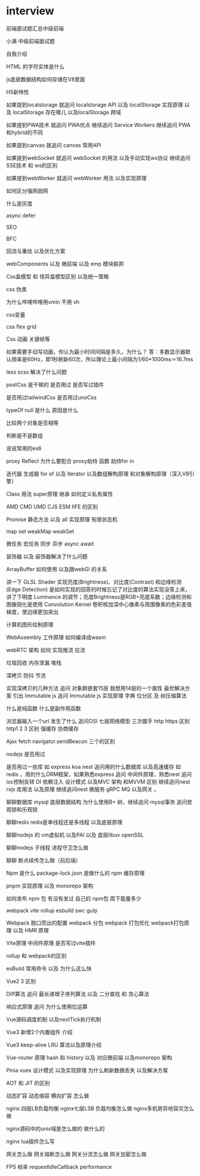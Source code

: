 # interview
前端面试题汇总中级前端

小满 中级前端面试题

自我介绍

HTML 的字符实体是什么

js底层数据结构如何存储在V8里面

H5新特性

如果提到localstorage 就追问 localstorage API 以及 localStorage 实现原理 以及 localStorage 存在哪儿 以及localStorage 跨域

如果提到PWA技术 就追问 PWA优点  继续追问 Service Workers 继续追问 PWA和hybrid的不同

如果提到canvas 就追问 canvas 常用API

如果提到webSocket 就追问 webSocket 的用法 以及手动实现ws协议 继续追问SSE技术 和 ws的区别

如果提到webWorker 就追问 webWorker 用法 以及实现原理

如何区分强网弱网

什么是灰度

async defer

SEO

BFC

回流与重绘 以及优化方案

webComponents 以及 微前端 以及 emp 模块联邦

Css盒模型 和 怪异盒模型区别 以及统一策略

css 伪类

为什么哔哩哔哩用vmin 不用 vh

css变量

css flex grid

Css 动画 关键帧等

如果需要手动写动画，你认为最小时间间隔是多久，为什么？
答：多数显示器默认频率是60Hz，即1秒刷新60次，所以理论上最小间隔为1/60*1000ms＝16.7ms

less scss 解决了什么问题

postCss 是干嘛的 是否用过 是否写过插件

是否用过tailwindCss  是否用过unoCss

typeOf null 是什么 原因是什么

比较两个对象是否相等

判断是不是数组

说说常用的es6 

proxy Reflect 为什么要配合 proxy劫持 函数 劫持for in

迭代器 生成器 for of  以及 Iterator  以及数组解构原理 和对象解构原理（深入V8引擎）

Class 用法 super原理 继承  如何定义私有属性

AMD CMD UMD CJS  ESM  IIFE 的区别

Promise 静态方法 以及 all 实现原理 有限状态机

map set weakMap  weakSet 

微任务 宏任务 同步 异步  async  await

装饰器 以及 装饰器解决了什么问题

ArrayBuffer 如何使用 以及跟webGl 的关系

讲一下 GLSL Shader 实现亮度(Brightness)、对比度(Contrast) 和边缘检测(Edge Detection) 是如何实现的回答的时候忘记了对比度的算法实现没答上来，讲了下明度 Luminance 的调节；亮度Brightness是RGB+亮度系数；边缘检测和图像锐化是使用 Convolution Kernel 卷积核加深中心像素与周围像素的色彩差值梯度，使边缘更加突出

计算机图形绘制原理 

WebAssembly 工作原理   如何编译成wasm

webRTC 架构 如何 实现推流 拉流

垃圾回收 内存泄漏 堆栈

深拷贝 防抖 节流 

实现深拷贝的几种方法 追问 对象群嵌套15层 我想用14层的一个属性 最优解决方案 引出 Immutable js 追问 Immutable js 实现原理 字典 位分区 及 树压缩算法

什么是纯函数 什么是副作用函数

浏览器输入一个url 发生了什么  追问OSI 七层网络模型 三次握手 http https 区别 http1 2 3 区别 强缓存 协商缓存

Ajax fetch  navigator.sendBeacon  三个的区别

nodejs 是否用过

是否用过一些库 如 express koa  nest  追问用的什么数据库 以及高速缓存 如 redis ，用的什么ORM框架，如果熟悉express 追问 中间件原理，熟悉nest 追问 ioc控制反转 DI 依赖注入 设计模式  以及MVC 架构 和MVVM 区别 继续追问nest rxjs 库用法 以及原理 继续追问nest 微服务 gRPC MQ 以及网关 。

聊聊数据库 mysql 底层数据结构 为什么使用B+ 树，继续追问 mysql事务  追问悲观锁和乐观锁

聊聊redis  redis是单线程还是多线程 以及底层原理

聊聊nodejs 的 vm虚拟机 以及PAI  以及 底层libuv openSSL

聊聊nodejs 子线程 进程守卫怎么做

聊聊 断点续传怎么做（前后端）

Npm 是什么  package-lock.json 是做什么的 npm 缓存原理

pnpm 实现原理 以及 monorepo 架构

如何发布 npm 包 有没有发过 自己的 npm包  周下载量多少

webpack  vite rollup esbuild swc gulp

Webpack 脱口而出的配置 webpack 分包  webpack 打包优化    webpack打包原理 以及 HMR 原理

Vite原理 中间件原理  是否写过vite插件 

rollup 和 webpack的区别 

esBuild 常用命令 以及 为什么这么快 

Vue2 3 区别

Diff算法  追问 最长递增子序列算法  以及 二分查找 和 贪心算法

响应式原理 追问 为什么使用位运算

Vue源码调度机制 以及nextTick执行机制

Vue3 新增2个内置组件 介绍

Vue3 keep-alive LRU 算法以及原理介绍

Vue-router 原理 hash 和 history 以及 对应微前端 以及monorepo 架构

Pinia vuex 设计模式 以及实现原理 为什么刷新数据丢失 以及解决方案

AOT 和 JIT 的区别

动态扩容 动态缩容 横向扩容 怎么做

nginx 四层LB负载均衡 nginx七层LSB 负载均衡怎么做 nginx多机房异地容灾怎么做

nginx源码中的unix域是怎么做的 做什么的

nginx lua插件怎么写

网关怎么做 网关熔断怎么做 网关分流怎么做 网关加密怎么做

FPS 帧率 requestIdleCallback performance



